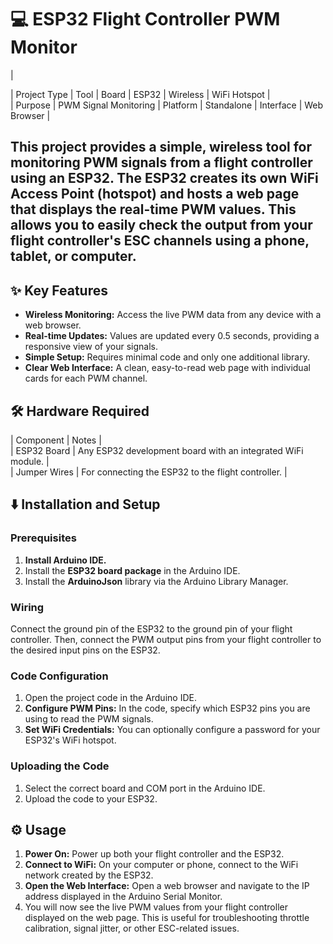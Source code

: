 # **💻 ESP32 Flight Controller PWM Monitor**

|

| Project Type | Tool | Board | ESP32 | Wireless | WiFi Hotspot |  
| Purpose | PWM Signal Monitoring | Platform | Standalone | Interface | Web Browser |

## **This project provides a simple, wireless tool for monitoring PWM signals from a flight controller using an ESP32. The ESP32 creates its own WiFi Access Point (hotspot) and hosts a web page that displays the real-time PWM values. This allows you to easily check the output from your flight controller's ESC channels using a phone, tablet, or computer.**

## **✨ Key Features**

* **Wireless Monitoring:** Access the live PWM data from any device with a web browser.  
* **Real-time Updates:** Values are updated every 0.5 seconds, providing a responsive view of your signals.  
* **Simple Setup:** Requires minimal code and only one additional library.  
* **Clear Web Interface:** A clean, easy-to-read web page with individual cards for each PWM channel.

## **🛠️ Hardware Required**

| Component | Notes |  
| ESP32 Board | Any ESP32 development board with an integrated WiFi module. |  
| Jumper Wires | For connecting the ESP32 to the flight controller. |

## **⬇️ Installation and Setup**

### **Prerequisites**

1. **Install Arduino IDE.**  
2. Install the **ESP32 board package** in the Arduino IDE.  
3. Install the **ArduinoJson** library via the Arduino Library Manager.

### **Wiring**

Connect the ground pin of the ESP32 to the ground pin of your flight controller. Then, connect the PWM output pins from your flight controller to the desired input pins on the ESP32.

### **Code Configuration**

1. Open the project code in the Arduino IDE.  
2. **Configure PWM Pins:** In the code, specify which ESP32 pins you are using to read the PWM signals.  
3. **Set WiFi Credentials:** You can optionally configure a password for your ESP32's WiFi hotspot.

### **Uploading the Code**

1. Select the correct board and COM port in the Arduino IDE.  
2. Upload the code to your ESP32.

## **⚙️ Usage**

1. **Power On:** Power up both your flight controller and the ESP32.  
2. **Connect to WiFi:** On your computer or phone, connect to the WiFi network created by the ESP32.  
3. **Open the Web Interface:** Open a web browser and navigate to the IP address displayed in the Arduino Serial Monitor.  
4. You will now see the live PWM values from your flight controller displayed on the web page. This is useful for troubleshooting throttle calibration, signal jitter, or other ESC-related issues.
